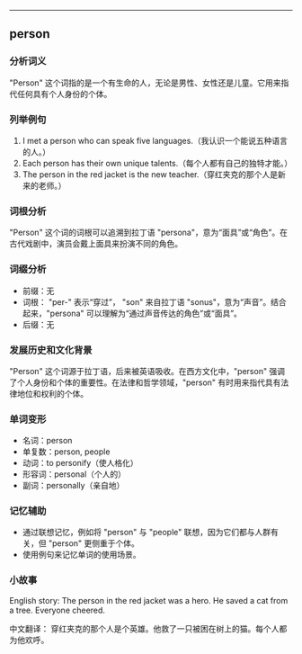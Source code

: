 
---------------
## person
### 分析词义
"Person" 这个词指的是一个有生命的人，无论是男性、女性还是儿童。它用来指代任何具有个人身份的个体。

### 列举例句
1. I met a person who can speak five languages.（我认识一个能说五种语言的人。）
2. Each person has their own unique talents.（每个人都有自己的独特才能。）
3. The person in the red jacket is the new teacher.（穿红夹克的那个人是新来的老师。）

### 词根分析
"Person" 这个词的词根可以追溯到拉丁语 "persona"，意为“面具”或“角色”。在古代戏剧中，演员会戴上面具来扮演不同的角色。

### 词缀分析
- 前缀：无
- 词根： "per-" 表示“穿过”， "son" 来自拉丁语 "sonus"，意为“声音”。结合起来，"persona" 可以理解为“通过声音传达的角色”或“面具”。
- 后缀：无

### 发展历史和文化背景
"Person" 这个词源于拉丁语，后来被英语吸收。在西方文化中，"person" 强调了个人身份和个体的重要性。在法律和哲学领域，"person" 有时用来指代具有法律地位和权利的个体。

### 单词变形
- 名词：person
- 单复数：person, people
- 动词：to personify（使人格化）
- 形容词：personal（个人的）
- 副词：personally（亲自地）

### 记忆辅助
- 通过联想记忆，例如将 "person" 与 "people" 联想，因为它们都与人群有关，但 "person" 更侧重于个体。
- 使用例句来记忆单词的使用场景。

### 小故事
English story:
The person in the red jacket was a hero. He saved a cat from a tree. Everyone cheered.

中文翻译：
穿红夹克的那个人是个英雄。他救了一只被困在树上的猫。每个人都为他欢呼。

